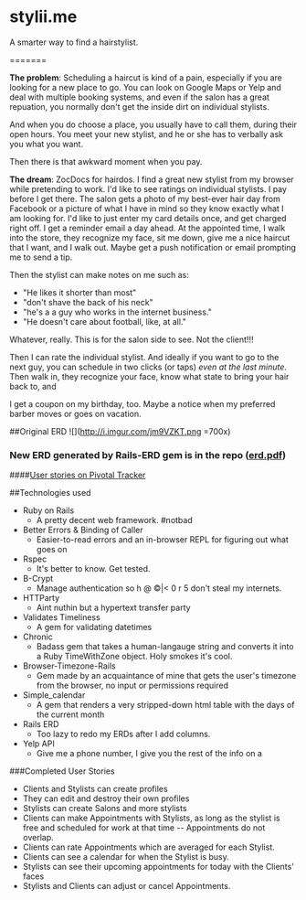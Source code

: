 stylii.me
=======

A smarter way to find a hairstylist.


=======


**The problem**: Scheduling a haircut is kind of a pain, especially if you are looking for a new place to go. You can look on Google Maps or Yelp and deal with multiple booking systems, and even if the salon has a great repuation, you normally don't get the inside dirt on individual stylists. 

And when you do choose a place, you usually have to call them, during their open hours. You meet your new stylist, and he or she has to verbally ask you what you want. 

Then there is that awkward moment when you pay.

**The dream**: ZocDocs for hairdos. I find a great new stylist from my browser while pretending to work. I'd like to see ratings on individual stylists. I pay before I get there. The salon gets a photo of my best-ever hair day from Facebook or a picture of what I have in mind so they know exactly what I am looking for. I'd like to just enter my card details once, and get charged right off. I get a reminder email a day ahead. At the appointed time, I walk into the store, they recognize my face, sit me down, give me a nice haircut that I want, and I walk out. Maybe get a push notification or email prompting me to send a tip. 

Then the stylist can make notes on me such as:
 
* "He likes it shorter than most"
* "don't shave the back of his neck"
*  "he's a a guy who works in the internet business."
*  "He doesn't care about football, like, at all."

Whatever, really. This is for the salon side to see. Not the client!!! 

Then I can rate the individual stylist. And ideally if you want to go to the next guy, you can schedule in two clicks (or taps) *even at the last minute*. Then walk in, they recognize your face, know what state to bring your hair back to, and 

I get a coupon on my birthday, too. Maybe a notice when my preferred barber moves or goes on vacation. 

##Original ERD
![](http://i.imgur.com/jm9VZKT.png =700x)

### New ERD generated by Rails-ERD gem is in the repo ([erd.pdf](https://github.com/trivett/stylii/blob/master/erd.pdf?raw=true))

####[User stories on Pivotal Tracker](https://www.pivotaltracker.com/s/projects/1045140)


##Technologies used

* Ruby on Rails
	* A pretty decent web framework. #notbad
* Better Errors & Binding of Caller
	* Easier-to-read errors and an in-browser REPL for figuring out what goes on
* Rspec
	* It's better to know. Get tested. 
* B-Crypt
	* Manage authentication so h @ ©|< 0 r 5 don't steal my internets.
* HTTParty
	* Aint nuthin but a hypertext transfer party 
* Validates Timeliness
	* A gem for validating datetimes
* Chronic
	* Badass gem that takes a human-langauge string and converts it into a Ruby TimeWithZone object. Holy smokes it's cool.
* Browser-Timezone-Rails
	* Gem made by an acquaintance of mine that gets the user's timezone from the browser, no input or permissions required
* Simple_calendar
	* A gem that renders a very stripped-down html table with the days of the current month
* Rails ERD
	* Too lazy to redo my ERDs after I add columns.
* Yelp API
	* Give me a phone number, I give you the rest of the info on a 

###Completed User Stories 

* Clients and Stylists can create profiles
* They can edit and destroy their own profiles
* Stylists can create Salons and more stylists
* Clients can make Appointments with Stylists, as long as the stylist is free and scheduled for work at that time -- Appointments do not overlap.
* Clients can rate Appointments which are averaged for each Stylist.
* Clients can see a calendar for when the Stylist is busy. 
* Stylists can see their upcoming appointments for today with the Clients' faces
* Stylists and Clients can adjust or cancel Appointments.









